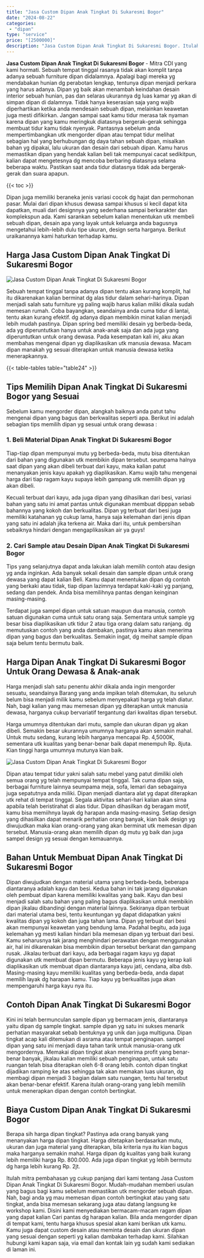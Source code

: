 ```yaml
---
title: "Jasa Custom Dipan Anak Tingkat Di Sukaresmi Bogor"
date: "2024-08-22"
categories:
 - "dipan"
type: "service"
price: "[2500000]"
description: "Jasa Custom Dipan Anak Tingkat Di Sukaresmi Bogor. Itulah mitra pembahasan yg cukup panjang dari kami tentang Jasa Custom Dipan Anak Tingkat Di Sukaresmi Bog..."
---
```


**Jasa Custom Dipan Anak Tingkat Di Sukaresmi Bogor** - Mitra CDI yang kami hormati. Sebuah tempat tinggal rasanya tidak akan komplit tanpa adanya sebuah furniture dipan didalamnya. Apalagi bagi mereka yg mendabakan hunian dg perabotan lengkap, tentunya dipan menjadi perkara yang harus adanya. Dipan yg baik akan menambah keindahan desain interior sebuah hunian, pas dan selaras ukurannya dg luas kamar yg akan di simpan dipan di dalamnya. Tidak hanya keserasian saja yang wajib diperhartikan ketika anda mendesain sebuah dipan, melainkan keawetan juga mesti difikirkan. Jangan sampai saat kamu tidur merasa tak nyaman karena dipan yang kamu meringkuk diatasnya bergerak-gerak sehingga membuat tidur kamu tidak nyenyak. Pantasnya sebelum anda mempertimbangkan utk mengorder dipan atau tempat tidur melihat sebagian hal yang berhubungan dg daya tahan sebuah dipan, misalkan bahan yg dipakai, lalu ukuran dan desain dari sebuah dipan. Kamu harus memastikan dipan yang hendak kalian beli tak mempunyai cacat sedikitpun, kalian dapat mengetesnya dg mencoba berbaring diatasnya selama beberapa waktu. Pastikan saat anda tidur diatasnya tidak ada bergerak-gerak dan suara apapun.

{{< toc >}}

Dipan juga memiliki beraneka jenis variasi cocok dg hajat dan permohonan pasar. Mulai dari dipan khusus dewasa sampai khusus si kecil dapat kita dapatkan, muali dari designnya yang sederhana sampai berkarakter dan komplekspun ada. Kami sarankan sebelum kalian menentukan utk membeli sebuah dipan, desain apa yang layak untuk keluarga anda bagusnya mengetahui lebih-lebih dulu tipe ukuran, design serta harganya. Berikut uraikanannya kami haturkan terhadap kamu.

## Harga Jasa Custom Dipan Anak Tingkat Di Sukaresmi Bogor

![Jasa Custom Dipan Anak Tingkat Di Sukaresmi Bogor](/images/mebel/dipan-dewasa-008.jpg)

Sebuah tempat tinggal tanpa adanya dipan tentu akan kurang komplit, hal itu dikarenakan kalian berminat dg alas tidur dalam sehari-harinya. Dipan menjadi salah satu furniture yg paling wajib harus kalian miliki dikala sudah memesan rumah. Coba bayangkan, seandainya anda cuma tidur di lantai, tentu akan kurang efektif. dg adanya dipan membikin minat kalian menjadi lebih mudah pastinya. Dipan spring bed memiliki desain yg berbeda-beda, ada yg diperuntutkan hanya untuk anak-anak saja dan ada juga yang diperuntutkan untuk orang dewasa. Pada kesempatan kali ini, aku akan membahas mengenai dipan yg diaplikasikan utk manusia dewasa. Macam dipan manakah yg sesuai diterapkan untuk manusia dewasa ketika menerapkannya.

{{< table-tables table="table24" >}}

## Tips Memilih Dipan Anak Tingkat Di Sukaresmi Bogor yang Sesuai

Sebelum kamu mengorder dipan, alangkah baiknya anda patut tahu mengenai dipan yang bagus dan berkwalitas seperti apa. Berikut ini adalah sebagian tips memilih dipan yg sesuai untuk orang dewasa :

### 1\. Beli Material Dipan Anak Tingkat Di Sukaresmi Bogor

Tiap-tiap dipan mempunyai mutu yg berbeda-beda, mutu bisa ditentukan dari bahan yang digunakan utk membikin dipan tersebut. seumpama halnya saat dipan yang akan dibeli terbuat dari kayu, maka kalian patut menanyakan jenis kayu apakah yg diaplikasikan. Kamu wajib tahu mengenai harga dari tiap ragam kayu supaya lebih gampang utk memilih dipan yg akan dibeli.

Kecuali terbuat dari kayu, ada juga dipan yang dihasilkan dari besi, variasi bahan yang satu ini amat pantas untuk digunakan membuat dipppan sebab bahannya yang kokoh dan berkualitas. Dipan yg terbuat dari besi juga memiliki katahanan yg cukup lama, hanya saja kelemahan dari jenis dipan yang satu ini adalah jika terkena air. Maka dari itu, untuk pembersihan sebaiknya hindari dengan mengaplikasikan air ya guys!

### 2\. Cari Sample atau Desain Dipan Anak Tingkat Di Sukaresmi Bogor

Tips yang selanjutnya dapat anda lakukan ialah memilih contoh atau design yg anda inginkan. Ada banyak sekali desain dan sample dipan untuk orang dewasa yang dapat kalian Beli. Kamu dapat menentukan dipan dg contoh yang berkaki atau tidak, tiap dipan lazimnya terdapat kaki-kaki yg panjang, sedang dan pendek. Anda bisa memilihnya pantas dengan keinginan masing-masing.

Terdapat juga sampel dipan untuk satuan maupun dua manusia, contoh satuan digunakan cuma untuk satu orang saja. Sementara untuk sample yg besar bisa diaplikasikan utk tidur 2 atau tiga orang dalam satu ranjang. dg memutuskan contoh yang anda dambakan, pastinya kamu akan menerima dipan yang bagus dan berkualitas. Semakin ingat, dg meihat sample dipan saja belum tentu bermutu baik.

## Harga Dipan Anak Tingkat Di Sukaresmi Bogor Untuk Orang Dewasa & Anak-anak

Harga menjadi slah satu penentu akhir dikala anda ingin mengorder sesuatu, seandainya Barang yang anda impikan telah ditemukan, itu seluruh belum bisa menjadi milik kamu sebelum menyepakati harga yg telah diatur. Nah, bagi kalian yang mau memesan dipan yg diterapkan untuk manusia dewasa, harganya cukup bervariatif tergantung dari kwalitas dipan tersebut.

Harga umumnya ditentukan dari mutu, sample dan ukuran dipan yg akan dibeli. Semakin besar ukurannya umumnya harganya akan semakin mahal. Untuk mutu sedang, kurang lebih harganya mencapai Rp. 4,5000K, sementara utk kualitas yang benar-benar baik dapat menempuh Rp. 8juta. Kian tinggi harga umumnya mutunya kian baik.

![Jasa Custom Dipan Anak Tingkat Di Sukaresmi Bogor](/images/mebel/dipan-anak-020.jpg)

Dipan atau tempat tidur yakni salah satu mebel yang patut dimiliki oleh semua orang yg telah mempunyai tempat tinggal. Tak cuma dipan saja, berbagai furniture lainnya seumpama meja, sofa, lemari dan sebagainya juga sepatutnya anda miliki. Dipan menjadi diantara alat yg dapat diterapkan utk rehat di tempat tinggal. Segala aktivitas sehari-hari kalian akan sirna apabila telah beristirahat di alas tidur. Dipan dihasilkan dg beragam motif, kamu bisa memiihnya layak dg harapan anda masing-masing. Setiap design yang dihasilkan dapat menarik perhatian orang banyak, kian baik design yg diwujudkan maka kian orang-orang yang akan berminat utk memesan dipan tersebut. Manusia-orang akan memilih dipan dg mutu yg baik dan juga sampel design yg sesuai dengan kemauannya.

## Bahan Untuk Membuat Dipan Anak Tingkat Di Sukaresmi Bogor

Dipan diwujudkan dengan material utama yang berbeda-beda, beberapa diantaranya adalah kayu dan besi. Kedua bahan ini tak jarang digunakan oleh pembuat dipan karena memiliki kwalitas yang baik. Kayu dan besi menjadi salah satu bahan yang paling bagus diaplikasikan untuk membikin dipan jikalau dibandingi dengan material lainnya. Sekiranya dipan terbuat dari material utama besi, tentu keuntungan yg dapat didapatkan yakni kwalitas dipan yg kokoh dan juga tahan lama. Dipan yg terbuat dari besi akan mempunyai keawetan yang bendung lama. Padahal begitu, ada juga kelemahan yg mesti kalian hindari bila memesan dipan yg terbuat dari besi. Kamu seharusnya tak jarang menghindari perawatan dengan menggunakan air, hal ini dikarenakan bisa membikin dipan tersebut berkarat dan gampang rusak. Jikalau terbuat dari kayu, ada berbagai ragam kayu yg dapat digunakan utk membuat dipan bermutu. Beberapa jenis kayu yg kerap kali diaplikasikan utk membuat dipan diantaranya kayu jati, cendana, alba dsb. Masing-masing kayu memiliki kualitas yang berbeda-beda, anda dapat memilih layak dg harapan kamu. Tiap kayu yg berkualitas juga akan mempengaruhi harga kayu nya itu.

## Contoh Dipan Anak Tingkat Di Sukaresmi Bogor

Kini ini telah bermunculan sample dipan yg bermacam jenis, diantaranya yaitu dipan dg sample tingkat. sample dipan yg satu ini sukses menarik perhatian masyarakat sebab bentuknya yg unik dan juga multiguna. Dipan tingkat acap kali ditemukan di asrama atau tempat penginapan. sampel dipan yang satu ini menjadi daya tahan tarik untuk manusia-orang utk mengordernya. Memakai dipan tingkat akan menerima profit yang benar-benar banyak, jikalau kalian memiliki sebuah penginapan, untuk satu ruangan telah bisa diterapkan oleh 6-8 orang lebih. contoh dipan tingkat dijadikan ramping ke atas sehingga tak akan memakan luas ukuran, dg membagi dipan menjadi 3 bagian dalam satu ruangan, tentu hal tersebut akan benar-benar efektif. Karena itulah orang-orang yang lebih memilih untuk menerapkan dipan dengan contoh bertingkat.

## Biaya Custom Dipan Anak Tingkat Di Sukaresmi Bogor

Berapa sih harga dipan tingkat? Pastinya ada orang banyak yang menanyakan harga dipan tingkat. Harga ditetapkan berdasarkan mutu, ukuran dan juga material yang diterapkan, bila kriteria nya itu kian bagus maka harganya semakin mahal. Harga dipan dg kualitas yang baik kurang lebih memiliki harga Rp. 800.000. Ada juga dipan tingkat yg lebih bermutu dg harga lebih kurang Rp. 2jt.

Itulah mitra pembahasan yg cukup panjang dari kami tentang Jasa Custom Dipan Anak Tingkat Di Sukaresmi Bogor. Mudah-mudahan memberi usulan yang bagus bagi kamu sebelum memastikan utk mengorder sebuah dipan. Nah, bagi anda yg mau memesan dipan contoh bertingkat atau yang satu tingkat, anda bisa memesan sekarang juga atau datang langsung ke workshop kami. Disini kami menyediakan bermacam-macam ragam dipan yang dapat kalian Cari pantas dg harapan kalian. Bila anda mengorder dipan di tempat kami, tentu harga khusus spesial akan kami berikan utk kamu. Kamu juga dapat custom desain atau meminta desain dan ukuran dipan yang sesuai dengan seperti yg kalian dambakan terhadap kami. Silahkan hubungi kami kapan saja, via email dan kontak lain yg sudah kami sediakan di laman ini.
